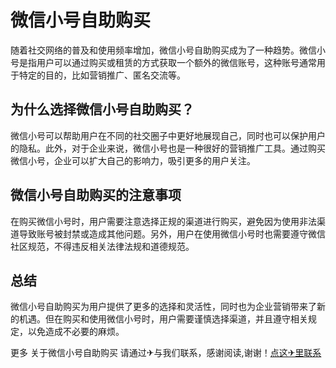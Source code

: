 # 微信小号自助购买

随着社交网络的普及和使用频率增加，微信小号自助购买成为了一种趋势。微信小号是指用户可以通过购买或租赁的方式获取一个额外的微信账号，这种账号通常用于特定的目的，比如营销推广、匿名交流等。

## 为什么选择微信小号自助购买？

微信小号可以帮助用户在不同的社交圈子中更好地展现自己，同时也可以保护用户的隐私。此外，对于企业来说，微信小号也是一种很好的营销推广工具。通过购买微信小号，企业可以扩大自己的影响力，吸引更多的用户关注。

## 微信小号自助购买的注意事项

在购买微信小号时，用户需要注意选择正规的渠道进行购买，避免因为使用非法渠道导致账号被封禁或造成其他问题。另外，用户在使用微信小号时也需要遵守微信社区规范，不得违反相关法律法规和道德规范。

## 总结

微信小号自助购买为用户提供了更多的选择和灵活性，同时也为企业营销带来了新的机遇。但在购买和使用微信小号时，用户需要谨慎选择渠道，并且遵守相关规定，以免造成不必要的麻烦。

更多 关于微信小号自助购买 请通过✈与我们联系，感谢阅读,谢谢！[点这✈里联系](https://add.k02.cc)